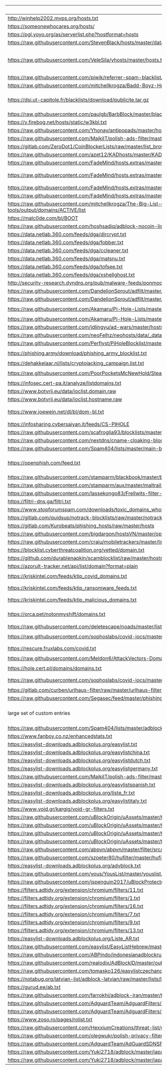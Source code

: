 List Source | Type | Category | Comments
--- | --- | --- | ---
http://winhelp2002.mvps.org/hosts.txt|hostfile|`ads`|
https://someonewhocares.org/hosts/|hostfile|`ads`|
https://pgl.yoyo.org/as/serverlist.php?hostformat=hosts|hostfile|`ads`|
https://raw.githubusercontent.com/StevenBlack/hosts/master/data/StevenBlack/hosts|hostfile|`ads`|
https://raw.githubusercontent.com/VeleSila/yhosts/master/hosts.txt|hostfile|`ads`|Excluding legit license servers
https://raw.githubusercontent.com/piwik/referrer-spam-blacklist/master/spammers.txt|hostfile|`spam`|
https://raw.githubusercontent.com/mitchellkrogza/Badd-Boyz-Hosts/master/hosts|hostfile|`spam`|
https://dsi.ut-capitole.fr/blacklists/download/publicite.tar.gz|hostfile|`ads`|only 'publicite' list
https://raw.githubusercontent.com/paulgb/BarbBlock/master/blacklists/domain-list.txt|hostfile|`ads`|
https://v.firebog.net/hosts/static/w3kbl.txt|hostfile|`ads`|
https://raw.githubusercontent.com/Yhonay/antipopads/master/hosts|hostfile|`ads`|
https://raw.githubusercontent.com/MajkiIT/polish-ads-filter/master/polish-pihole-filters/hostfile.txt|hostfile|`ads`|
https://gitlab.com/ZeroDot1/CoinBlockerLists/raw/master/list_browser.txt|hostfile|`mining`|
https://raw.githubusercontent.com/azet12/KADhosts/master/KADhosts.txt|hostfile|`ads`|
https://raw.githubusercontent.com/FadeMind/hosts.extras/master/UncheckyAds/hosts|hostfile|`ads`|
https://raw.githubusercontent.com/FadeMind/hosts.extras/master/add.Spam/hosts|hostfile|`spam` `malware` `phishing`|
https://raw.githubusercontent.com/FadeMind/hosts.extras/master/add.Risk/hosts|hostfile|`malware`|
https://raw.githubusercontent.com/FadeMind/hosts.extras/master/add.Dead/hosts|hostfile|`malware`|
https://raw.githubusercontent.com/mitchellkrogza/The-Big-List-of-Hacked-Malware-Web-Sites/master/.dev-tools/output/domains/ACTIVE/list|hostfile|`malware`|
https://malc0de.com/bl/BOOT|hostfile|`malware`|
https://raw.githubusercontent.com/hoshsadiq/adblock-nocoin-list/master/hosts.txt|hostfile|`mining`|
https://data.netlab.360.com/feeds/dga/dircrypt.txt|hostfile|`malware`|
https://data.netlab.360.com/feeds/dga/fobber.txt|hostfile|`malware`|
https://data.netlab.360.com/feeds/dga/ccleaner.txt|hostfile|`malware`|
https://data.netlab.360.com/feeds/dga/matsnu.txt|hostfile|`malware`|
https://data.netlab.360.com/feeds/dga/tofsee.txt|hostfile|`malware`|
https://data.netlab.360.com/feeds/dga/xshellghost.txt|hostfile|`malware`|
http://security-research.dyndns.org/pub/malware-feeds/ponmocup-infected-domains-shadowserver.csv|hostfile|`malware`|
https://raw.githubusercontent.com/DandelionSprout/adfilt/master/NorwegianExperimentalList%20alternate%20versions/NordicFiltersPiHole.txt|hostfile|`ads`|
https://raw.githubusercontent.com/DandelionSprout/adfilt/master/Alternate%20versions%20Anti-Malware%20List/AntiMalwareHosts.txt|hostfile|`malware`|
https://raw.githubusercontent.com/Akamaru/Pi-Hole-Lists/master/gamefake.txt|hostfile|`malware` `phishing`|
https://raw.githubusercontent.com/Akamaru/Pi-Hole-Lists/master/mobile.txt|hostfile|`malware`|
https://raw.githubusercontent.com/jdlingyu/ad-wars/master/hosts|hostfile|`ads`|
https://raw.githubusercontent.com/neoFelhz/neohosts/data/_data/basic/common.txt|hostfile|`malware`|
https://raw.githubusercontent.com/Perflyst/PiHoleBlocklist/master/SmartTV.txt|hostfile|`ads`|
https://phishing.army/download/phishing_army_blocklist.txt|hostfile|`malware` `phishing`|
https://dehakkelaar.nl/lists/cryptojacking_campaign.list.txt|hostfile|`mining`|
https://raw.githubusercontent.com/PoorPocketsMcNewHold/SteamScamSites/master/steamscamsite.txt|hostfile|`malware` `phishing`|
https://infosec.cert-pa.it/analyze/listdomains.txt|hostfile|`malware`|
https://www.botvrij.eu/data/ioclist.domain.raw|hostfile|`malware`|
https://www.botvrij.eu/data/ioclist.hostname.raw|hostfile|`malware`|
https://www.joewein.net/dl/bl/dom-bl.txt|hostfile|`spam` `malware` `phishing`|
https://infosharing.cybersaiyan.it/feeds/CS-PIHOLE|hostfile|`malware`|
https://raw.githubusercontent.com/scafroglia93/blocklists/master/blocklists-main.txt|hostfile|`malware`|
https://raw.githubusercontent.com/nextdns/cname-cloaking-blocklist/master/domains|hostfile|`ads`|
https://raw.githubusercontent.com/Spam404/lists/master/main-blacklist.txt|hostfile|`spam`|
https://openphish.com/feed.txt|hostfile|`malware`|only full domain filters
https://raw.githubusercontent.com/stamparm/blackbook/master/blackbook.txt|hostfile|`ads`|
https://raw.githubusercontent.com/stamparm/aux/master/maltrail-malware-domains.txt|hostfile|`malware`|
https://raw.githubusercontent.com/lassekongo83/Frellwits-filter-lists/master/Frellwits-Swedish-Hosts-File.txt|hostfile|`ads`|
https://filtri-dns.ga/filtri.txt|hostfile|`ads`|
https://www.stopforumspam.com/downloads/toxic_domains_whole.txt|hostfile|`ads`|
https://gitlab.com/quidsup/notrack-blocklists/raw/master/notrack-malware.txt|hostfile|`ads`|
https://gitlab.com/Kurobeats/phishing_hosts/raw/master/hosts|hostfile|`phishing`|
https://raw.githubusercontent.com/bigdargon/hostsVN/master/option/hosts-VN|hostfile|`ads`|
https://raw.githubusercontent.com/craiu/mobiletrackers/master/list.txt|hostfile|`tracking`|
https://blocklist.cyberthreatcoalition.org/vetted/domain.txt|hostfile|`phishing`|
https://github.com/durablenapkin/scamblocklist/raw/master/hosts.txt|hostfile|`phishing`|
https://azorult-tracker.net/api/list/domain?format=plain|hostfiles|`malware`|
https://kriskintel.com/feeds/ktip_covid_domains.txt|hostfile|`phishing` `malware`|
https://kriskintel.com/feeds/ktip_ransomware_feeds.txt|hostfile|`phishing` `malware`|
https://kriskintel.com/feeds/ktip_malicious_domains.txt|hostfile|`phishing` `malware`|
https://orca.pet/notonmyshift/domains.txt|hostfile|`malware` `phishing` `ads`|
https://raw.githubusercontent.com/deletescape/noads/master/lists/add-switzerland.txt|hostfile|`ads`|
https://raw.githubusercontent.com/sophoslabs/covid-iocs/master/cyber_threat_coalition_ioc/domain.txt|hostfile|`phishing` `malware`|
https://rescure.fruxlabs.com/covid.txt|hostfile|`phishing` `malware`|
https://raw.githubusercontent.com/Meldon6/AttackVectors-Domain-List/master/AttackVectorsDomains|hostfile|`phishing`|
https://hole.cert.pl/domains/domains.txt|hostfile|`phishing` `malware`|
https://raw.githubusercontent.com/sophoslabs/covid-iocs/master/malware_domains.txt|hostfile|`phishing` `malware`|
https://gitlab.com/curben/urlhaus-filter/raw/master/urlhaus-filter-hosts-online.txt|hostfile|`malware`|
https://raw.githubusercontent.com/Segasec/feed/master/phishing-domains.json|json|`phishing`|
large set of custom entries|hostfile|`ads` `malware` `spam` `trackers`|
https://raw.githubusercontent.com/Spam404/lists/master/adblock-list.txt|adblock|`ads`|
https://www.fanboy.co.nz/enhancedstats.txt|adblock|`ads`|
https://easylist-downloads.adblockplus.org/easylist.txt|adblock|`ads`|
https://easylist-downloads.adblockplus.org/easylistchina.txt|adblock|`ads`|
https://easylist-downloads.adblockplus.org/easylistdutch.txt|adblock|`ads`|
https://easylist-downloads.adblockplus.org/easylistgermany.txt|adblock|`ads`|
https://raw.githubusercontent.com/MajkiIT/polish-ads-filter/master/polish-adblock-filters/adblock.txt|adblock|`ads`|
https://easylist-downloads.adblockplus.org/easylistspanish.txt|adblock|`ads`|
https://easylist-downloads.adblockplus.org/liste_fr.txt|adblock|`ads`|
https://easylist-downloads.adblockplus.org/easylistitaly.txt|adblock|`ads`|
https://www.void.gr/kargig/void-gr-filters.txt|adblock|`ads`|
https://raw.githubusercontent.com/uBlockOrigin/uAssets/master/filters/badware.txt|adblock|`ads`|
https://raw.githubusercontent.com/uBlockOrigin/uAssets/master/filters/filters.txt|adblock|`ads`|
https://raw.githubusercontent.com/uBlockOrigin/uAssets/master/filters/privacy.txt|adblock|`ads`|
https://raw.githubusercontent.com/uBlockOrigin/uAssets/master/filters/resource-abuse.txt|adblock|`ads`|
https://raw.githubusercontent.com/abpvn/abpvn/master/filter/src/abpvn_general.txt|adblock|`ads`|
https://raw.githubusercontent.com/szpeter80/hufilter/master/hufilter.txt|adblock|`ads`|
https://easylist-downloads.adblockplus.org/advblock.txt|adblock|`ads`|
https://raw.githubusercontent.com/yous/YousList/master/youslist.txt|adblock|`ads`|
https://raw.githubusercontent.com/jspenguin2017/uBlockProtector/master/uBlockProtectorList.txt|adblock|`ads`|
https://filters.adtidy.org/extension/chromium/filters/11.txt|adblock|`ads`|
https://filters.adtidy.org/extension/chromium/filters/1.txt|adblock|`ads`|
https://filters.adtidy.org/extension/chromium/filters/16.txt|adblock|`ads`|
https://filters.adtidy.org/extension/chromium/filters/7.txt|adblock|`ads`|
https://filters.adtidy.org/extension/chromium/filters/9.txt|adblock|`ads`|
https://filters.adtidy.org/extension/chromium/filters/13.txt|adblock|`ads`|
https://easylist-downloads.adblockplus.org/Liste_AR.txt|adblock|`ads`|
https://raw.githubusercontent.com/easylist/EasyListHebrew/master/EasyListHebrew.txt|adblock|`ads`|
https://raw.githubusercontent.com/ABPindo/indonesianadblockrules/master/subscriptions/abpindo.txt|adblock|`ads`|
https://raw.githubusercontent.com/realodix/AdBlockID/master/output/adblockid.txt|adblock|`ads`|
https://raw.githubusercontent.com/tomasko126/easylistczechandslovak/master/filters.txt|adblock|`ads`|
https://notabug.org/latvian-list/adblock-latvian/raw/master/lists/latvian-list.txt|adblock|`ads`|
https://gurud.ee/ab.txt|adblock|`ads`|
https://raw.githubusercontent.com/farrokhi/adblock-iran/master/filter.txt|adblock|`ads`|
https://raw.githubusercontent.com/AdguardTeam/AdguardFilters/master/SpywareFilter/sections/ing_servers_firstparty.txt|adblock|`tracking`|
https://raw.githubusercontent.com/AdguardTeam/AdguardFilters/master/SpywareFilter/sections/tracking_servers.txt|adblock|`tracking`|
https://www.zoso.ro/pages/rolist.txt|adblock|`ads`|
https://raw.githubusercontent.com/HexxiumCreations/threat-list/gh-pages/hexxiumthreatlist.txt|adblock|`malware`|
https://raw.githubusercontent.com/olegwukr/polish-privacy-filters/master/adblock.txt|adblock|`ads`|
https://raw.githubusercontent.com/AdguardTeam/AdGuardSDNSFilter/master/Filters/rules.txt|adblock|`ads`|
https://raw.githubusercontent.com/Yuki2718/adblock/master/japanese/jp-filters.txt|adblock|`ads`|
https://raw.githubusercontent.com/Yuki2718/adblock/master/japanese/jp-annoyances.txt|adblock|`ads`|
